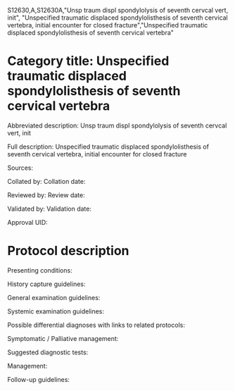 S12630,A,S12630A,"Unsp traum displ spondylolysis of seventh cervcal vert, init", "Unspecified traumatic displaced spondylolisthesis of seventh cervical vertebra, initial encounter for closed fracture","Unspecified traumatic displaced spondylolisthesis of seventh cervical vertebra"
# Category title: Unspecified traumatic displaced spondylolisthesis of seventh cervical vertebra

Abbreviated description: Unsp traum displ spondylolysis of seventh cervcal vert, init

Full description: Unspecified traumatic displaced spondylolisthesis of seventh cervical vertebra, initial encounter for closed fracture

Sources:

Collated by:
Collation date:

Reviewed by:
Review date:

Validated by:
Validation date:

Approval UID:

# Protocol description

Presenting conditions:

History capture guidelines:

General examination guidelines:

Systemic examination guidelines:

Possible differential diagnoses with links to related protocols:

Symptomatic / Palliative management:

Suggested diagnostic tests:

Management:

Follow-up guidelines:
